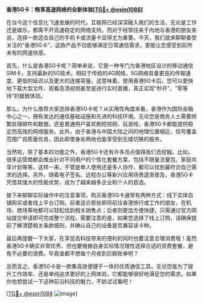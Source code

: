 **香港5G卡：畅享高速网络的全新体验[[TG💪+ @esim1088](https://t.me/s/esim1088)]**

在当今这个信息化飞速发展的时代，互联网已经深深融入我们的生活，无论是工作还是娱乐，都离不开高速稳定的网络支持。而对于经常往来于内地与香港的朋友来说，选择一款适合自己的手机卡或流量卡显得尤为重要。今天，我们就来聊聊备受关注的“香港5G卡”，这款产品不仅能够满足日常通信需求，更能让您感受到前所未有的网速快感。

首先，什么是香港5G卡呢？简单来说，它是一种专门为香港地区设计的移动通信SIM卡，支持最新的5G技术。相较于传统的4G网络，5G网络具备更高的传输速度、更低的延迟以及更大的连接容量。这意味着，使用香港5G卡后，您可以更快地下载大型文件、观看高清视频甚至是进行实时直播，真正实现“秒开”、“零等待”的极致体验。

那么，为什么推荐大家选择香港5G卡呢？从实用性角度来看，香港作为国际金融中心之一，拥有发达的通信基础设施和先进的科技环境。无论您是商务人士需要频繁处理邮件和数据，还是普通用户喜欢刷短视频、玩游戏，香港5G卡都能提供稳定而高效的网络服务。此外，由于香港与中国大陆之间的地理位置相近，信号覆盖范围广且质量优良，因此即使身处两地也能享受到无缝切换的服务。

当然啦，除了基本的功能之外，香港5G卡还有许多亮点值得我们去挖掘。比如，很多运营商都会推出针对不同用户的个性化套餐方案，包括不限量流量包、家庭共享计划等等。这样一来，不管是单人使用还是多人协作，都可以找到最符合自己需求的选择。另外，随着电子签名、远程办公等新兴应用场景逐渐普及，香港5G卡凭借其强大的性能优势，成为了越来越多企业和个人的首选。

接下来聊聊实际操作中的注意事项。购买香港5G卡通常有两种方式：线下实体店铺购买或者线上平台订购。前者适合那些即将前往香港旅行或工作的朋友，在机场、商场等地都可以轻松找到相关销售点；后者则更加方便快捷，只需通过官方网站提交申请即可完成整个流程。需要注意的是，如果您选择了线上订购，请确保提前了解清楚相关条款细则，并确认自己的设备是否兼容该卡种。

最后再提醒一下大家，在享受高科技带来的便利的同时也要注意合理消费哦！虽然香港5G卡确实非常优秀，但也要根据自身实际情况理性选择合适的资费套餐，避免不必要的浪费。毕竟谁都不想每个月收到巨额账单吧？

总而言之，香港5G卡是一款集高效便捷于一体的优质通信工具。无论您是为了提升工作效率，还是单纯追求更好的上网体验，它都能够很好地满足您的需求。如果你也想尝试一下这种前沿科技的魅力，不妨试试看吧！

[[TG💪+ @esim1088](https://t.me/s/esim1088) ![Image](https://i.postimg.cc/4NQfJmqS/Snipaste-2025-05-13-00-14-12.png)]